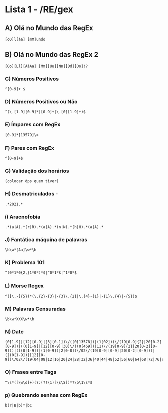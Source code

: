 # Lista 1 - /RE/gex

## A) Olá no Mundo das RegEx 
    
    [oO]l[áa] [mM]undo

## B) Olá no Mundo das RegEx 2
    
    [Oo][Ll][ÁáAa] [Mm][Uu][Nn][Dd][Oo]!?

### C) Números Positivos

    ^[0-9]+ $

### D) Números Positivos ou Não

    ^(\-[1-9][0-9]*|[0-9]+|\-[0][1-9]+)$

### E) Ímpares com RegEx 

    [0-9]*[13579]\>

### F) Pares com RegEx 

    ^[0-9]+$

### G) Validação dos horários 

    (colocar dps quem tiver)

### H) Desmatriculados -

    .*2021.*

### i)  Aracnofobia 

    .*(a|A).*(r|R).*(a|A).*(n|N).*(h|H).*(a|A).*

### J) Fantática máquina de palavras 

    \b\w*[Aa]\w*\b

### K) Problema 101

    ^(0*1*0{2,}1*0*)*$|^0*1*$|^1*0*$

### L) Morse Regex 

    ^([\.-]{5})*(\.{2}-{3}|-{3}\.{2}|\.{4}-{1}|-{1}\.{4}|-{5})$

### M) Palavras Censuradas 

    \b\w*XXX\w*\b

### N) Date

    (0[1-9]|[12][0-9]|[3][0-1])\/((0[13578])|(1[02]))\/(19[0-9]{2}|20[0-2][0-9])|((0[1-9]|[12][0-9]|30)\/((0[469])|11)\/(19[0-9]{2}|20[0-2][0-9]))|(((0[1-9])|(1[0-9])|2[0-8])\/02\/(19[0-9][0-9]|20[0-2][0-9]))|(((0[1-9])|[12][0-9])\/02\/(19(04|08|12|16|20|24|28|32|36|40|44|48|52|56|60|64|68|72|76|80|84|88|92|96)|20(00|04|08|12|16|20|24)))

### O) Frases entre Tags 

    ^\s*([\w\d]+)(?:(?!\1)[\s\S])*?\b\1\s*$

### p) Quebrando senhas com RegEx

    b(r|B|b)*|bC 

